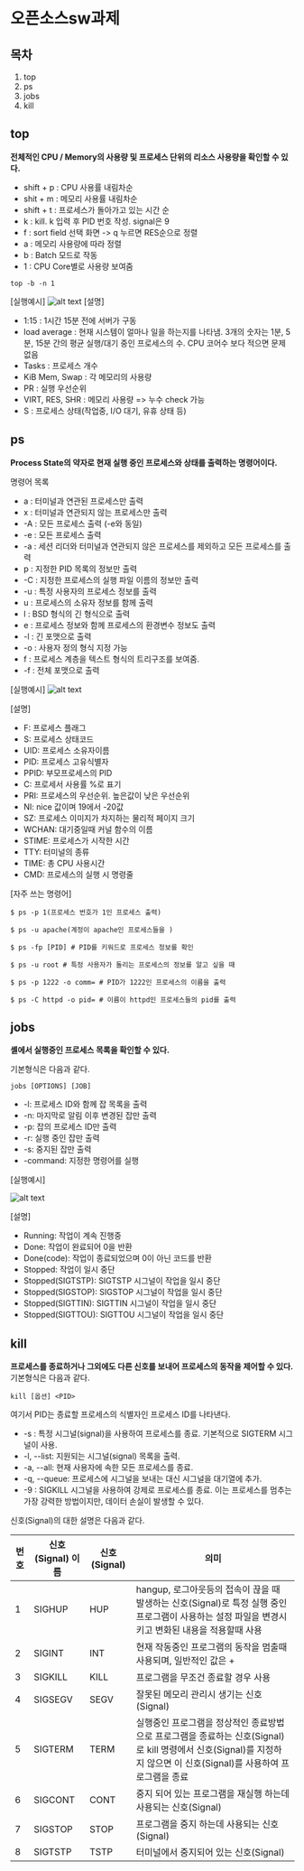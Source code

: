 오픈소스sw과제
===============
목차
----
1. top
2. ps
3. jobs
4. kill

top
--
**전체적인 CPU / Memory의 사용량 및 프로세스 단위의 리소스 사용량을 확인할 수 있다.**
* shift + p : CPU 사용률 내림차순
* shit + m : 메모리 사용률 내림차순
* shift + t : 프로세스가 돌아가고 있는 시간 순
* k : kill. k 입력 후 PID 번호 작성. signal은 9
* f : sort field 선택 화면 -> q 누르면 RES순으로 정렬
* a : 메모리 사용량에 따라 정렬
* b : Batch 모드로 작동
* 1 : CPU Core별로 사용량 보여줌
```
top -b -n 1
```
[실행예시]
 ![alt text](https://img1.daumcdn.net/thumb/R1280x0/?scode=mtistory2&fname=https%3A%2F%2Fblog.kakaocdn.net%2Fdn%2Frxlg4%2FbtqYfV2LE3L%2FSW5SbyO65ZUa5PggM3KI8K%2Fimg.png)
[설명]
* 1:15 : 1시간 15분 전에 서버가 구동
* load average : 현재 시스템이 얼마나 일을 하는지를 나타냄. 3개의 숫자는 1분, 5분, 15분 간의 평균 실행/대기 중인 프로세스의 수. CPU 코어수 보다 적으면 문제 없음
* Tasks : 프로세스 개수
* KiB Mem, Swap : 각 메모리의 사용량
* PR : 실행 우선순위
* VIRT, RES, SHR : 메모리 사용량 => 누수 check 가능
* S : 프로세스 상태(작업중, I/O 대기, 유휴 상태 등)

ps
--
**Process State의 약자로 현재 실행 중인 프로세스와 상태를 출력하는 명령어이다.**

명령어 목록
* a : 터미널과 연관된 프로세스만 출력
* x : 터미널과 연관되지 않는 프로세스만 출력
* -A : 모든 프로세스 출력 (-e와 동일)
* -e : 모든 프로세스 출력
* -a : 세션 리더와 터미널과 연관되지 않은 프로세스를 제외하고 모든 프로세스를 출력
* p : 지정한 PID 목록의 정보만 출력
* -C : 지정한 프로세스의 실행 파일 이름의 정보만 출력
* -u : 특정 사용자의 프로세스 정보를 출력
* u : 프로세스의 소유자 정보를 함께 출력
* l : BSD 형식의 긴 형식으로 출력
* e : 프로세스 정보와 함께 프로세스의 환경변수 정보도 출력
* -l : 긴 포맷으로 출력
* -o : 사용자 정의 형식 지정 가능
* f : 프로세스 계층을 텍스트 형식의 트리구조를 보여줌.
* -f : 전체 포맷으로 출력

[실행예시]
 ![alt text](https://img1.daumcdn.net/thumb/R1280x0/?scode=mtistory2&fname=https%3A%2F%2Fblog.kakaocdn.net%2Fdn%2FJzNka%2FbtsCOy6jjjO%2FcsjX2vyKt6dUuImIcXijxk%2Fimg.png)

[설명]

* F:	프로세스 플래그
* S:	프로세스 상태코드
* UID:	프로세스 소유자이름
* PID:	프로세스 고유식별자
* PPID:	부모프로세스의 PID
* C:	프로세서 사용률 %로 표기
* PRI:	프로세스의 우선순위. 높은값이 낮은 우선순위
* NI:	nice 값이며 19에서 -20값
* SZ:	프로세스 이미지가 차지하는 물리적 페이지 크기
* WCHAN:	대기중일때 커널 함수의 이름
* STIME:	프로세스가 시작한 시간
* TTY:	터미널의 종류
* TIME:	총 CPU 사용시간
* CMD:	프로세스의 실행 시 명령줄

[자주 쓰는 명령어]
```
$ ps -p 1(프로세스 번호가 1인 프로세스 출력)

$ ps -u apache(계정이 apache인 프로세스들을 )

$ ps -fp [PID] # PID를 키워드로 프로세스 정보를 확인

$ ps -u root # 특정 사용자가 돌리는 프로세스의 정보를 알고 싶을 때

$ ps -p 1222 -o comm= # PID가 1222인 프로세스의 이름을 출력

$ ps -C httpd -o pid= # 이름이 httpd인 프로세스들의 pid를 출력
```

jobs
-
**셸에서 실행중인 프로세스 목록을 확인할 수 있다.**

기본형식은 다음과 같다.
```
jobs [OPTIONS] [JOB]
```
* -l: 프로세스 ID와 함께 잡 목록을 출력
* -n: 마지막로 알림 이후 변경된 잡만 출력
* -p: 잡의 프로세스 ID만 출력
* -r: 실행 중인 잡만 출력
* -s: 중지된 잡만 출력
* -command: 지정한 명령어를 실행

[실행예시]

![alt text](https://img1.daumcdn.net/thumb/R1280x0/?scode=mtistory2&fname=https%3A%2F%2Fblog.kakaocdn.net%2Fdn%2FKWXTd%2FbtrcLAQP0GL%2F9PU2e4Y0lFeBB1nh4rIJQ0%2Fimg.png)

[설명]
* Running: 작업이 계속 진행중
* Done: 작업이 완료되어 0을 반환
* Done(code): 작업이 종료되었으며 0이 아닌 코드를 반환
* Stopped: 작업이 일시 중단
* Stopped(SIGTSTP): SIGTSTP 시그널이 작업을 일시 중단
* Stopped(SIGSTOP): SIGSTOP 시그널이 작업을 일시 중단
* Stopped(SIGTTIN): SIGTTIN 시그널이 작업을 일시 중단
* Stopped(SIGTTOU): SIGTTOU 시그널이 작업을 일시 중단

kill
-
**프로세스를 종료하거나 그외에도 다른 신호를 보내어 프로세스의 동작을 제어할 수 있다.**
기본형식은 다음과 같다.
```
kill [옵션] <PID>
```
여기서 PID는 종료할 프로세스의 식별자인 프로세스 ID를 나타낸다.

* -s <signal>: 특정 시그널(signal)을 사용하여 프로세스를 종료. 기본적으로 SIGTERM 시그널이 사용.
* -l, --list: 지원되는 시그널(signal) 목록을 출력.
* -a, --all: 현재 사용자에 속한 모든 프로세스를 종료.
* -q, --queue: 프로세스에 시그널을 보내는 대신 시그널을 대기열에 추가.
* -9 <PID>: SIGKILL 시그널을 사용하여 강제로 프로세스를 종료. 이는 프로세스를 멈추는 가장 강력한 방법이지만, 데이터 손실이 발생할 수 있다.

신호(Signal)의 대한 설명은 다음과 같다.

번호|신호(Signal) 이름|신호(Signal)|의미
---|---|---|---
1|SIGHUP|HUP|hangup, 로그아웃등의 접속이 끊을 때 발생하는 신호(Signal)로 특정 실행 중인 프로그램이 사용하는 설정 파일을 변경시키고 변화된 내용을 적용할때 사용
2|SIGINT|INT|현재 작동중인 프로그램의 동작을 멈출때 사용되며, 일반적인 값은 <CTRL>+<c>
3|SIGKILL|KILL|프로그램을 무조건 종료할 경우 사용
4|SIGSEGV|SEGV|잘못된 메모리 관리시 생기는 신호(Signal)
5|SIGTERM|TERM|실행중인 프로그램을 정상적인 종료방법으로 프로그램을 종료하는 신호(Signal)로 kill 명령에서 신호(Signal)를 지정하지 않으면 이 신호(Signal)를 사용하여 프로그램을 종료
6|SIGCONT|CONT|중지 되어 있는 프로그램을 재실행 하는데 사용되는 신호(Signal)
7|SIGSTOP|STOP|프로그램을 중지 하는데 사용되는 신호(Signal)
8|SIGTSTP|TSTP|터미널에서 중지되어 있는 신호(Signal)
